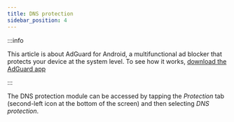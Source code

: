 ```yaml
---
title: DNS protection
sidebar_position: 4
---
```


:::info

This article is about AdGuard for Android, a multifunctional ad blocker that protects your device at the system level. To see how it works, [download the AdGuard app](https://agrd.io/download-kb-adblock)

:::

The DNS protection module can be accessed by tapping the *Protection* tab (second-left icon at the bottom of the screen) and then selecting *DNS protection*.